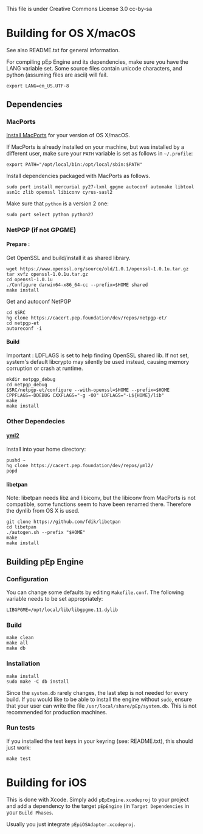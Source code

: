 This file is under Creative Commons License 3.0 cc-by-sa

# Building for OS X/macOS
See also README.txt for general information.

For compiling pEp Engine and its dependencies, make sure you have the LANG variable set. Some source files contain unicode characters, and python (assuming files are ascii) will fail.

```
export LANG=en_US.UTF-8
```

## Dependencies

### MacPorts
[Install MacPorts](https://www.macports.org/install.php) for your version of OS X/macOS.

If MacPorts is already installed on your machine, but was installed by a different user, make sure your `PATH` variable is set as follows in `~/.profile`:

```
export PATH="/opt/local/bin:/opt/local/sbin:$PATH"
```

Install dependencies packaged with MacPorts as follows.

```
sudo port install mercurial py27-lxml gpgme autoconf automake libtool asn1c zlib openssl libiconv cyrus-sasl2
```

Make sure that `python` is a version 2 one:

```
sudo port select python python27
```

### NetPGP (if not GPGME)

#### Prepare :

Get OpenSSL and build/install it as shared library.

```
wget https://www.openssl.org/source/old/1.0.1/openssl-1.0.1u.tar.gz
tar xvfz openssl-1.0.1u.tar.gz
cd openssl-1.0.1u
./Configure darwin64-x86_64-cc --prefix=$HOME shared
make install
```

Get and autoconf NetPGP

```
cd $SRC
hg clone https://cacert.pep.foundation/dev/repos/netpgp-et/
cd netpgp-et
autoreconf -i
```

#### Build

Important : LDFLAGS is set to help finding OpenSSL shared lib. If not set,
system's default libcrypto may silently be used instead, causing memory
corruption or crash at runtime.

```
mkdir netpgp_debug
cd netpgp_debug
$SRC/netpgp-et/configure --with-openssl=$HOME --prefix=$HOME CPPFLAGS=-DDEBUG CXXFLAGS="-g -O0" LDFLAGS="-L${HOME}/lib"
make
make install
```

### Other Dependecies

#### [yml2](https://fdik.org/yml/toolchain)
Install into your home directory:

```
pushd ~
hg clone https://cacert.pep.foundation/dev/repos/yml2/
popd
```

#### libetpan

Note: libetpan needs libz and libiconv, but the libiconv from MacPorts is not compatible, some
functions seem to have been renamed there. Therefore the dynlib from OS X is used.

```
git clone https://github.com/fdik/libetpan
cd libetpan
./autogen.sh --prefix "$HOME"
make
make install
```

## Building pEp Engine

### Configuration
You can change some defaults by editing `Makefile.conf`. The following variable needs to be set appropriately:

```
LIBGPGME=/opt/local/lib/libgpgme.11.dylib
```

### Build

```
make clean
make all
make db
```

### Installation

```
make install
sudo make -C db install
```

Since the `system.db` rarely changes, the last step is not needed for every build. If you would like to be able to install the engine without `sudo`, ensure that your user can write the file `/usr/local/share/pEp/system.db`. This is not recommended for production machines.

### Run tests

If you installed the test keys in your keyring (see: README.txt), this should just work:

```
make test
```

# Building for iOS

This is done with Xcode. Simply add `pEpEngine.xcodeproj` to
your project and add a dependency to the target `pEpEngine`
(in `Target Dependencies` in your `Build Phases`.

Usually you just integrate `pEpiOSAdapter.xcodeproj`.
